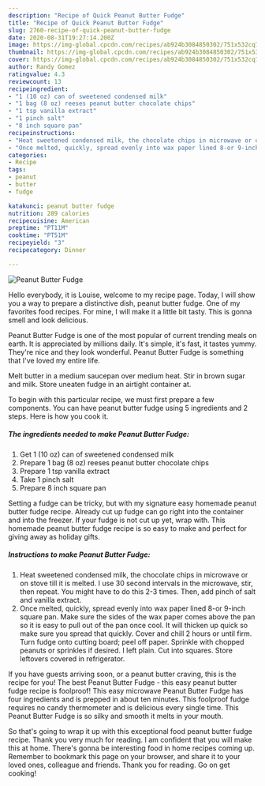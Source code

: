 ```yaml
---
description: "Recipe of Quick Peanut Butter Fudge"
title: "Recipe of Quick Peanut Butter Fudge"
slug: 2760-recipe-of-quick-peanut-butter-fudge
date: 2020-08-31T19:27:14.200Z
image: https://img-global.cpcdn.com/recipes/ab924b3084850302/751x532cq70/peanut-butter-fudge-recipe-main-photo.jpg
thumbnail: https://img-global.cpcdn.com/recipes/ab924b3084850302/751x532cq70/peanut-butter-fudge-recipe-main-photo.jpg
cover: https://img-global.cpcdn.com/recipes/ab924b3084850302/751x532cq70/peanut-butter-fudge-recipe-main-photo.jpg
author: Randy Gomez
ratingvalue: 4.3
reviewcount: 13
recipeingredient:
- "1 (10 oz) can of sweetened condensed milk"
- "1 bag (8 oz) reeses peanut butter chocolate chips"
- "1 tsp vanilla extract"
- "1 pinch salt"
- "8 inch square pan"
recipeinstructions:
- "Heat sweetened condensed milk, the chocolate chips in microwave or on stove till it is melted. I use 30 second intervals in the microwave, stir, then repeat. You might have to do this 2-3 times. Then, add pinch of salt and vanilla extract."
- "Once melted, quickly, spread evenly into wax paper lined 8-or 9-inch square pan. Make sure the sides of the wax paper comes above the pan so it is easy to pull out of the pan once cool. It will thicken up quick so make sure you spread that quickly. Cover and chill 2 hours or until firm. Turn fudge onto cutting board; peel off paper. Sprinkle with chopped peanuts or sprinkles if desired. I left plain. Cut into squares. Store leftovers covered in refrigerator."
categories:
- Recipe
tags:
- peanut
- butter
- fudge

katakunci: peanut butter fudge 
nutrition: 289 calories
recipecuisine: American
preptime: "PT11M"
cooktime: "PT51M"
recipeyield: "3"
recipecategory: Dinner

---
```



![Peanut Butter Fudge](https://img-global.cpcdn.com/recipes/ab924b3084850302/751x532cq70/peanut-butter-fudge-recipe-main-photo.jpg)

Hello everybody, it is Louise, welcome to my recipe page. Today, I will show you a way to prepare a distinctive dish, peanut butter fudge. One of my favorites food recipes. For mine, I will make it a little bit tasty. This is gonna smell and look delicious.

Peanut Butter Fudge is one of the most popular of current trending meals on earth. It is appreciated by millions daily. It's simple, it's fast, it tastes yummy. They're nice and they look wonderful. Peanut Butter Fudge is something that I've loved my entire life.

Melt butter in a medium saucepan over medium heat. Stir in brown sugar and milk. Store uneaten fudge in an airtight container at.


To begin with this particular recipe, we must first prepare a few components. You can have peanut butter fudge using 5 ingredients and 2 steps. Here is how you cook it.

<!--inarticleads1-->

##### The ingredients needed to make Peanut Butter Fudge:

1. Get 1 (10 oz) can of sweetened condensed milk
1. Prepare 1 bag (8 oz) reeses peanut butter chocolate chips
1. Prepare 1 tsp vanilla extract
1. Take 1 pinch salt
1. Prepare 8 inch square pan


Setting a fudge can be tricky, but with my signature easy homemade peanut butter fudge recipe. Already cut up fudge can go right into the container and into the freezer. If your fudge is not cut up yet, wrap with. This homemade peanut butter fudge recipe is so easy to make and perfect for giving away as holiday gifts. 

<!--inarticleads2-->

##### Instructions to make Peanut Butter Fudge:

1. Heat sweetened condensed milk, the chocolate chips in microwave or on stove till it is melted. I use 30 second intervals in the microwave, stir, then repeat. You might have to do this 2-3 times. Then, add pinch of salt and vanilla extract.
1. Once melted, quickly, spread evenly into wax paper lined 8-or 9-inch square pan. Make sure the sides of the wax paper comes above the pan so it is easy to pull out of the pan once cool. It will thicken up quick so make sure you spread that quickly. Cover and chill 2 hours or until firm. Turn fudge onto cutting board; peel off paper. Sprinkle with chopped peanuts or sprinkles if desired. I left plain. Cut into squares. Store leftovers covered in refrigerator.


If you have guests arriving soon, or a peanut butter craving, this is the recipe for you! The best Peanut Butter Fudge - this easy peanut butter fudge recipe is foolproof! This easy microwave Peanut Butter Fudge has four ingredients and is prepped in about ten minutes. This foolproof fudge requires no candy thermometer and is delicious every single time. This Peanut Butter Fudge is so silky and smooth it melts in your mouth. 

So that's going to wrap it up with this exceptional food peanut butter fudge recipe. Thank you very much for reading. I am confident that you will make this at home. There's gonna be interesting food in home recipes coming up. Remember to bookmark this page on your browser, and share it to your loved ones, colleague and friends. Thank you for reading. Go on get cooking!
